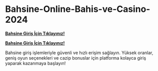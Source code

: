 # Bahsine-Online-Bahis-ve-Casino-2024

[**Bahsine Giriş İçin Tıklayınız!**](https://bit.ly/bhssosyal)

[**Bahsine Giriş İçin Tıklayınız!**](https://bit.ly/bhssosyal)


Bahsine giriş işlemleriyle güvenli ve hızlı erişim sağlayın. Yüksek oranlar, geniş oyun seçenekleri ve cazip bonuslar için platforma kolayca giriş yaparak kazanmaya başlayın!
